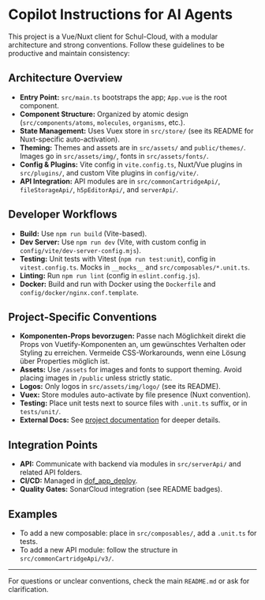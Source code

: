 # Copilot Instructions for AI Agents

This project is a Vue/Nuxt client for Schul-Cloud, with a modular architecture and strong conventions. Follow these guidelines to be productive and maintain consistency:

## Architecture Overview

- **Entry Point:** `src/main.ts` bootstraps the app; `App.vue` is the root component.
- **Component Structure:** Organized by atomic design (`src/components/atoms`, `molecules`, `organisms`, etc.).
- **State Management:** Uses Vuex store in `src/store/` (see its README for Nuxt-specific auto-activation).
- **Theming:** Themes and assets are in `src/assets/` and `public/themes/`. Images go in `src/assets/img/`, fonts in `src/assets/fonts/`.
- **Config & Plugins:** Vite config in `vite.config.ts`, Nuxt/Vue plugins in `src/plugins/`, and custom Vite plugins in `config/vite/`.
- **API Integration:** API modules are in `src/commonCartridgeApi/`, `fileStorageApi/`, `h5pEditorApi/`, and `serverApi/`.

## Developer Workflows

- **Build:** Use `npm run build` (Vite-based).
- **Dev Server:** Use `npm run dev` (Vite, with custom config in `config/vite/dev-server-config.mjs`).
- **Testing:** Unit tests with Vitest (`npm run test:unit`), config in `vitest.config.ts`. Mocks in `__mocks__` and `src/composables/*.unit.ts`.
- **Linting:** Run `npm run lint` (config in `eslint.config.js`).
- **Docker:** Build and run with Docker using the `Dockerfile` and `config/docker/nginx.conf.template`.

## Project-Specific Conventions

- **Komponenten-Props bevorzugen:** Passe nach Möglichkeit direkt die Props von Vuetify-Komponenten an, um gewünschtes Verhalten oder Styling zu erreichen. Vermeide CSS-Workarounds, wenn eine Lösung über Properties möglich ist.
- **Assets:** Use `/assets` for images and fonts to support theming. Avoid placing images in `/public` unless strictly static.
- **Logos:** Only logos in `src/assets/img/logo/` (see its README).
- **Vuex:** Store modules auto-activate by file presence (Nuxt convention).
- **Testing:** Place unit tests next to source files with `.unit.ts` suffix, or in `tests/unit/`.
- **External Docs:** See [project documentation](https://documentation.dbildungscloud.dev/docs/category/nuxt-client) for deeper details.

## Integration Points

- **API:** Communicate with backend via modules in `src/serverApi/` and related API folders.
- **CI/CD:** Managed in [dof_app_deploy](https://github.com/hpi-schul-cloud/dof_app_deploy).
- **Quality Gates:** SonarCloud integration (see README badges).

## Examples

- To add a new composable: place in `src/composables/`, add a `.unit.ts` for tests.
- To add a new API module: follow the structure in `src/commonCartridgeApi/v3/`.

---

For questions or unclear conventions, check the main `README.md` or ask for clarification.
